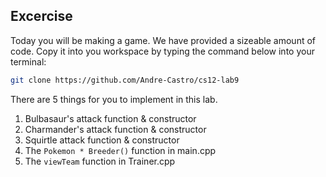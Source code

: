 Excercise
---
Today you will be making a game.
We have provided a sizeable amount of code.
Copy it into you workspace by typing the command below into your terminal:

```bash
git clone https://github.com/Andre-Castro/cs12-lab9
```

There are 5 things for you to implement in this lab.

1. Bulbasaur's attack function & constructor
2. Charmander's attack function & constructor
3. Squirtle attack function & constructor
4. The `Pokemon * Breeder()` function in main.cpp
5. The `viewTeam` function in Trainer.cpp


